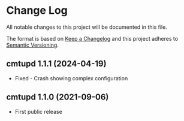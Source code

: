 ﻿<!--
Copyright Glen Knowles 2021 - 2024.
Distributed under the Boost Software License, Version 1.0.
-->

# Change Log

All notable changes to this project will be documented in this file.

The format is based on [Keep a Changelog](http://keepachangelog.com)
and this project adheres to [Semantic Versioning](http://semver.org).

## cmtupd 1.1.1 (2024-04-19)
- Fixed - Crash showing complex configuration

## cmtupd 1.1.0 (2021-09-06)
- First public release
